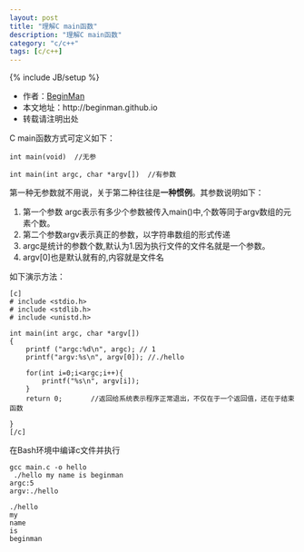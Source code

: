 ```yaml
---
layout: post
title: "理解C main函数"
description: "理解C main函数"
category: "c/c++"
tags: [c/c++]
---
```

{% include JB/setup %}
<ul>
    <li>作者：<a href="http://weibo.com/beginman" target="blank">BeginMan</a></li>
    <li>本文地址：http://beginman.github.io</li>
    <li>转载请注明出处</li>
</ul>
<p>C main函数方式可定义如下：</p>

<pre><code>int main(void)  //无参

int main(int argc, char *argv[])  //有参数
</code></pre>

<p>第一种无参数就不用说，关于第二种往往是<strong>一种惯例</strong>。其参数说明如下：</p>

<ol>
<li>第一个参数 argc表示有多少个参数被传入main()中,个数等同于argv数组的元素个数。</li>
<li>第二个参数argv表示真正的参数，以字符串数组的形式传递</li>
<li>argc是统计的参数个数,默认为1.因为执行文件的文件名就是一个参数。</li>
<li>argv[0]也是默认就有的,内容就是文件名</li>
</ol>

<p>如下演示方法：</p>

<pre><code>[c]
# include &lt;stdio.h&gt;
# include &lt;stdlib.h&gt;
# include &lt;unistd.h&gt;

int main(int argc, char *argv[]) 
{ 
    printf ("argc:%d\n", argc); // 1 
    printf("argv:%s\n", argv[0]); //./hello

    for(int i=0;i&lt;argc;i++){
        printf("%s\n", argv[i]);
    }
    return 0;       //返回给系统表示程序正常退出，不仅在于一个返回值，还在于结束函数

}
[/c]
</code></pre>

<p>在Bash环境中编译c文件并执行</p>

<pre><code>gcc main.c -o hello
 ./hello my name is beginman
argc:5
argv:./hello

./hello
my
name
is
beginman
</code></pre>
